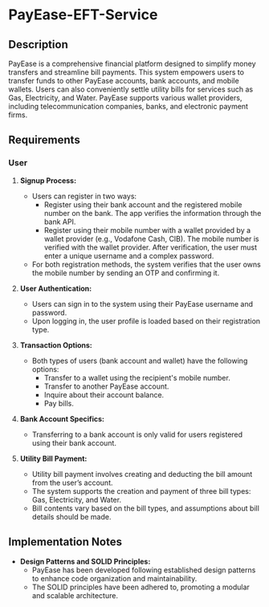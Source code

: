# PayEase-EFT-Service

## Description

PayEase is a comprehensive financial platform designed to simplify money transfers and streamline bill payments. This system empowers users to transfer funds to other PayEase accounts, bank accounts, and mobile wallets. Users can also conveniently settle utility bills for services such as Gas, Electricity, and Water. PayEase supports various wallet providers, including telecommunication companies, banks, and electronic payment firms.

## Requirements

### User

1. **Signup Process:**
   - Users can register in two ways:
     - Register using their bank account and the registered mobile number on the bank. The app verifies the information through the bank API.
     - Register using their mobile number with a wallet provided by a wallet provider (e.g., Vodafone Cash, CIB). The mobile number is verified with the wallet provider. After verification, the user must enter a unique username and a complex password.
   - For both registration methods, the system verifies that the user owns the mobile number by sending an OTP and confirming it.

2. **User Authentication:**
   - Users can sign in to the system using their PayEase username and password.
   - Upon logging in, the user profile is loaded based on their registration type.

3. **Transaction Options:**
   - Both types of users (bank account and wallet) have the following options:
     - Transfer to a wallet using the recipient's mobile number.
     - Transfer to another PayEase account.
     - Inquire about their account balance.
     - Pay bills.

4. **Bank Account Specifics:**
   - Transferring to a bank account is only valid for users registered using their bank account.

5. **Utility Bill Payment:**
   - Utility bill payment involves creating and deducting the bill amount from the user’s account.
   - The system supports the creation and payment of three bill types: Gas, Electricity, and Water.
   - Bill contents vary based on the bill types, and assumptions about bill details should be made.

## Implementation Notes

- **Design Patterns and SOLID Principles:**
  - PayEase has been developed following established design patterns to enhance code organization and maintainability.
  - The SOLID principles have been adhered to, promoting a modular and scalable architecture.
